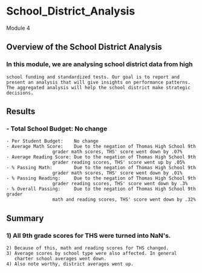 # School_District_Analysis
Module 4

##	Overview of the School District Analysis
###	In this module, we are analysing school district data from high 
	school funding and standardized tests. Our goal is to report and 
	present an analysis that will give insights on performance patterns.
	The aggregated analysis will help the school district make strategic
	decisions.
##	Results
###	- Total School Budget:	 No change	
	- Per Student Budget:	 No change	
	- Average Math Score:	 Due to the negation of Thomas High School 9th
					 grader math scores, THS' score went down by .07% 	
	- Average Reading Score: Due to the negation of Thomas High School 9th 
					 grader reading scores,	THS' score went up by .05%
	- % Passing Math:		 Due to the negation of Thomas High School 9th
					 grader math scores, THS' score went down by .01%	
	- % Passing Reading:	 Due to the negation of Thomas High School 9th
					 grader reading scores,	THS' score went down by .3%
	- % Overall Passing:	 Due to the negation of Thomas High School 9th grader
					 math and reading scores, THS' score went down by .32%
##	Summary
###	1) All 9th grade scores for THS were turned into NaN's.
	2) Because of this, math and reading scores for THS changed.
	3) Average scores by school type were also affected. In general
	   charter school averages went down.
	4) Also note worthy, district averages went up.